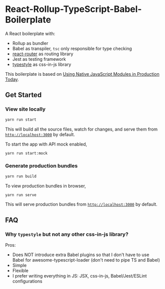 # React-Rollup-TypeScript-Babel-Boilerplate
A React boilerplate with:

- Rollup as bundler
- Babel as transpiler, `tsc` only responsible for type checking
- [react-router](https://github.com/ReactTraining/react-router) as routing library
- Jest as testing framework
- [typestyle](https://github.com/typestyle/typestyle) as css-in-js library

This boilerplate is based on [Using Native JavaScript Modules in Production Today](https://philipwalton.com/articles/using-native-javascript-modules-in-production-today/).

## Get Started
### View site locally
```sh
yarn run start
```

This will build all the source files, watch for changes, and serve them from [`http://localhost:3000`](http://localhost:3000) by default.

To start the app with API mock enabled,

```sh
yarn run start:mock
```

### Generate production bundles
```sh
yarn run build
```

To view production bundles in browser,

```sh
yarn run serve
```

This will serve production bundles from [`http://localhost:3000`](http://localhost:3000) by default.

## FAQ
### Why `typestyle` but not any other css-in-js library?
Pros:
- Does NOT introduce extra Babel plugins so that I don't have to use Babel for awesome-typescript-loader (don't need to pipe TS and Babel)
- Simple
- Flexible
- I prefer writing everything in JS: JSX, css-in-js, Babel/Jest/ESLint configurations

